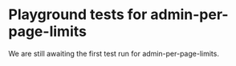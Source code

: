 # Playground tests for admin-per-page-limits
We are still awaiting the first test run for admin-per-page-limits.

